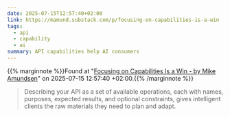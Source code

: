```yaml
---
date: 2025-07-15T12:57:40+02:00
link: https://mamund.substack.com/p/focusing-on-capabilities-is-a-win
tags:
  - api
  - capability
  - ai
summary: API capabilities help AI consumers
---
```

{{% marginnote %}}Found at "[Focusing on Capabilities Is a Win - by Mike Amundsen](https://web.archive.org/web/20250715125740/https://mamund.substack.com/p/focusing-on-capabilities-is-a-win)" on 2025-07-15 12:57:40 +02:00.{{% /marginnote %}}

> Describing your API as a set of available operations, each with names, purposes, expected results, and optional constraints, gives intelligent clients the raw materials they need to plan and adapt.